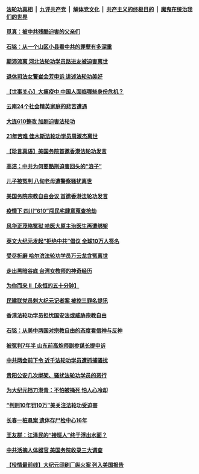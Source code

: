 ####  [法轮功真相](../../../../basic/blob/master/README.md?t=06212202) &nbsp;|&nbsp; [九评共产党](../../../../9ping.md/blob/master/README.md?t=06212202) &nbsp;|&nbsp; [解体党文化](../../../../jtdwh.md/blob/master/README.md?t=06212202)  &nbsp;|&nbsp; [共产主义的终极目的](../../../../gczydzjmd.md/blob/master/README.md?t=06212202) &nbsp;|&nbsp; [魔鬼在统治我们的世界](../../../../mgztzwmdsj.md/blob/master/README.md?t=06212202) 

#### [觅真：被中共残酷迫害的父亲们](../pages/prog424/a102876156.md?t=06212202) 

#### [石铭：从一个山区小县看中共的罪孽有多深重](../pages/prog424/a102876150.md?t=06212202) 

#### [颠沛流离 河北法轮功学员路进友被迫害离世](../pages/prog424/a102875543.md?t=06212202) 

#### [退休司法女警崔会芳申诉 讲述法轮功美好](../pages/prog424/a102875416.md?t=06212202) 

#### [【世事关心】大瘟疫中 中国人面临哪些身份危机？](../pages/prog424/a102874644.md?t=06212202) 

#### [云南24个社会精英家庭的悲苦遭遇](../pages/prog424/a102874714.md?t=06212202) 

#### [大连610整改 加剧迫害法轮功](../pages/prog424/a102874147.md?t=06212202) 

#### [21年苦难 佳木斯法轮功学员周淑杰离世](../pages/prog424/a102873864.md?t=06212202) 

#### [【珍言真语】美国务院首邀香港法轮功发言](../pages/prog424/a102872871.md?t=06212202) 

#### [高洁：中共为何要酷刑迫害回头的“浪子”](../pages/prog424/a102872551.md?t=06212202) 

#### [儿子被冤判 八旬老母遭警察骚扰离世](../pages/prog424/a102872174.md?t=06212202) 

#### [美国务院宗教自由会议 首邀香港法轮功发言](../pages/prog424/a102872317.md?t=06212202) 

#### [疫情下 四川“610”闯民宅肆意蒐查抢劫](../pages/prog424/a102872137.md?t=06212202) 

#### [风华正茂陷冤狱 哈医大原主治医生再遭绑架](../pages/prog424/a102872059.md?t=06212202) 

#### [英文大纪元发起“拒绝中共”倡议 全球10万人签名](../pages/prog424/a102871657.md?t=06212202) 

#### [受尽折磨 哈尔滨法轮功学员万云龙含冤离世](../pages/prog424/a102871320.md?t=06212202) 

#### [走出黑暗谷底 台湾女教师的神奇经历](../pages/prog424/a102871310.md?t=06212202) 

#### [为你而来 II【永恒的五十分钟】](../pages/prog424/a102865179.md?t=06212202) 

#### [民建联党员刺大纪元记者案 被控三罪名提讯](../pages/prog424/a102871169.md?t=06212202) 

#### [香港法轮功学员担忧国安法或威胁宗教自由](../pages/prog424/a102871017.md?t=06212202) 

#### [石铭：从美中两国对宗教自由的态度看信神与反神](../pages/prog424/a102870822.md?t=06212202) 

#### [被冤判7年半 山东前高炮师副参谋长提申诉](../pages/prog424/a102870742.md?t=06212202) 

#### [中共两会前下令 近千法轮功学员遭抓捕骚扰](../pages/prog424/a102870712.md?t=06212202) 

#### [贵阳公安几次绑架、骚扰法轮功学员的恶行](../pages/prog424/a102869179.md?t=06212202) 

#### [为大纪元挡刀港青：不怕被捅死 怕人心冷却](../pages/prog424/a102870231.md?t=06212202) 

#### [“判刑10年罚10万”美关注法轮功受迫害](../pages/prog424/a102870102.md?t=06212202) 

#### [长春一桩悬案 遗体存尸检中心16年](../pages/prog424/a102869995.md?t=06212202) 

#### [王友群：江泽民的“接班人”终于浮出水面？](../pages/prog424/a102870047.md?t=06212202) 

#### [中共活摘人体器官 美国务院收录三大调查](../pages/prog424/a102869803.md?t=06212202) 

#### [【役情最前线】大纪元印刷厂纵火案 列入美国报告](../pages/prog424/a102869800.md?t=06212202) 

